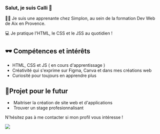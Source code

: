 ### Salut, je suis Calli 👋​

​👩‍💻​ Je suis une apprenante chez Simplon, au sein de la formation Dev Web de Aix en Provence.
 
​💻​ Je pratique l'HTML, le CSS et le JSS au quotidien ​!


## 🕶️ Compétences et intérêts 

- HTML, CSS et JS ( en cours d'apprentissage )
- Créativité qui s'exprime sur Figma, Canva et dans mes créations web
- Curiosité pour toujours en apprendre plus

## 💼Projet pour le futur

- ​ Maitriser la création de site web et d'applications
- ​ Trouver un stage profesionnalisant

N'hésitez pas à me contacter si mon profil vous intéresse !

![](https://media.giphy.com/media/yYSSBtDgbbRzq/giphy.gif)


